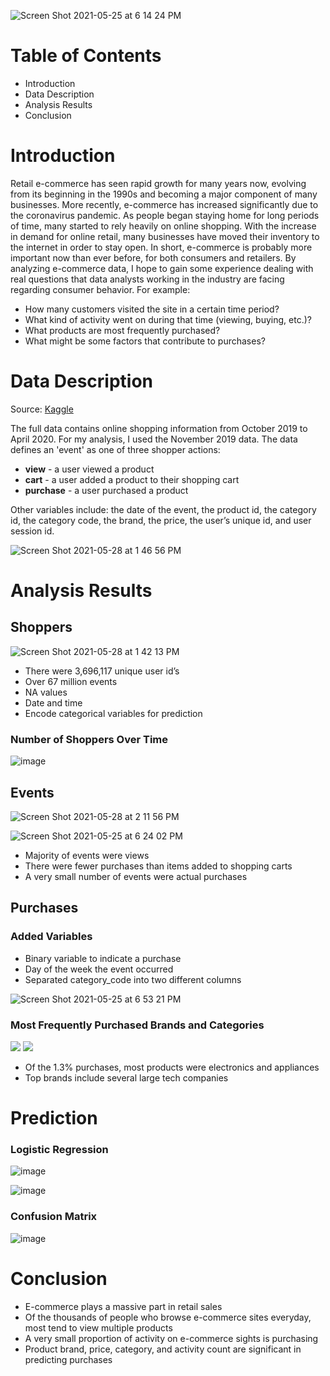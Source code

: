 ![Screen Shot 2021-05-25 at 6 14 24 PM](https://user-images.githubusercontent.com/54850909/119579921-1248e800-bd85-11eb-98dc-6b8484b6f18f.png)

# Table of Contents
* Introduction
* Data Description
* Analysis Results
* Conclusion

# Introduction

Retail e-commerce has seen rapid growth for many years now, evolving from its beginning in the 1990s and becoming a major component of many businesses. More recently, e-commerce has increased significantly due to the coronavirus pandemic. As people began staying home for long periods of time, many started to rely heavily on online shopping. With the increase in demand for online retail, many businesses have moved their inventory to the internet in order to stay open. In short, e-commerce is probably more important now than ever before, for both consumers and retailers. By analyzing e-commerce data, I hope to gain some experience dealing with real questions that data analysts working in the industry are facing regarding consumer behavior. For example:

* How many customers visited the site in a certain time period?
* What kind of activity went on during that time (viewing, buying, etc.)?
* What products are most frequently purchased?
* What might be some factors that contribute to purchases?

# Data Description

Source: [Kaggle](https://www.kaggle.com/mkechinov/ecommerce-behavior-data-from-multi-category-store)

The full data contains online shopping information from October 2019 to April 2020. For my analysis, I used the November 2019 data. The data defines an 'event' as one of three shopper actions:
* **view** - a user viewed a product
* **cart** - a user added a product to their shopping cart
* **purchase** - a user purchased a product

Other variables include: the date of the event, the product id, the category id, the category code, the brand, the price, the user’s unique id, and user session id.

![Screen Shot 2021-05-28 at 1 46 56 PM](https://user-images.githubusercontent.com/54850909/120029064-33931980-bfbb-11eb-94c3-1d7248d1684d.png)


# Analysis Results

## Shoppers
![Screen Shot 2021-05-28 at 1 42 13 PM](https://user-images.githubusercontent.com/54850909/120028946-06df0200-bfbb-11eb-930b-6fc56b355666.png)

* There were 3,696,117 unique user id’s
* Over 67 million events
* NA values
* Date and time
* Encode categorical variables for prediction

### Number of Shoppers Over Time
![image](https://user-images.githubusercontent.com/54850909/120032716-36443d80-bfc0-11eb-8b72-f93e4d8c7dea.png)


## Events
![Screen Shot 2021-05-28 at 2 11 56 PM](https://user-images.githubusercontent.com/54850909/120031684-bcf81b00-bfbe-11eb-9708-d6164b888566.png)


![Screen Shot 2021-05-25 at 6 24 02 PM](https://user-images.githubusercontent.com/54850909/119580644-686a5b00-bd86-11eb-86ae-f27c070d2277.png)

* Majority of events were views
* There were fewer purchases than items added to shopping carts
* A very small number of events were actual purchases


## Purchases
### Added Variables

* Binary variable to indicate a purchase
* Day of the week the event occurred
* Separated category_code into two different columns

![Screen Shot 2021-05-25 at 6 53 21 PM](https://user-images.githubusercontent.com/54850909/119582650-8a65dc80-bd8a-11eb-81bf-16cee0e339e5.png)

### Most Frequently Purchased Brands and Categories

<p float="left">
  <img src="https://user-images.githubusercontent.com/54850909/119581410-1aeeed80-bd88-11eb-9a60-53ec203e8020.png"/> 
  <img src="https://user-images.githubusercontent.com/54850909/119581351-fd218880-bd87-11eb-93ee-f485940e0146.png"/>
</p>

* Of the 1.3% purchases, most products were electronics and appliances
* Top brands include several large tech companies  

# Prediction

### Logistic Regression
![image](https://user-images.githubusercontent.com/54850909/120051669-2855e300-bfe7-11eb-96a4-cef641b0a43f.png)

![image](https://user-images.githubusercontent.com/54850909/120051678-2ee45a80-bfe7-11eb-9f54-6322feebd114.png)

### Confusion Matrix
![image](https://user-images.githubusercontent.com/54850909/120051683-33107800-bfe7-11eb-84e4-a4186b783aa6.png)


# Conclusion

* E-commerce plays a massive part in retail sales
* Of the thousands of people who browse e-commerce sites everyday, most tend to view multiple products
* A very small proportion of activity on e-commerce sights is purchasing
* Product brand, price, category, and activity count are significant in predicting purchases


